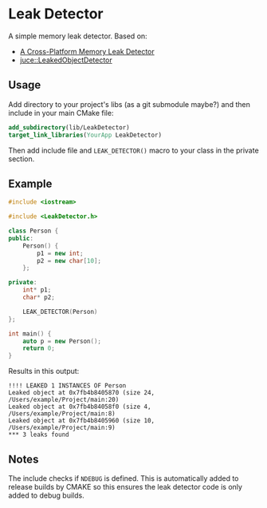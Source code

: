# Leak Detector

A simple memory leak detector. Based on:

* [A Cross-Platform Memory Leak Detector](http://wyw.dcweb.cn/leakage.htm)
* [juce::LeakedObjectDetector](https://github.com/juce-framework/JUCE/blob/master/modules/juce_core/memory/juce_LeakedObjectDetector.h)


## Usage

Add directory to your project's libs (as a git submodule maybe?)
and then include in your main CMake file:

```cmake
add_subdirectory(lib/LeakDetector)
target_link_libraries(YourApp LeakDetector)
```

Then add include file and `LEAK_DETECTOR()` macro
to your class in the private section.

## Example

```c++
#include <iostream>

#include <LeakDetector.h>

class Person {
public:
    Person() {
        p1 = new int;
        p2 = new char[10];
    };

private:
    int* p1;
    char* p2;

    LEAK_DETECTOR(Person)
};

int main() {
    auto p = new Person();
    return 0;
}
```

Results in this output:

```
!!!! LEAKED 1 INSTANCES OF Person
Leaked object at 0x7fb4b8405870 (size 24, /Users/example/Project/main:20)
Leaked object at 0x7fb4b84058f0 (size 4, /Users/example/Project/main:8)
Leaked object at 0x7fb4b8405960 (size 10, /Users/example/Project/main:9)
*** 3 leaks found
```


## Notes

The include checks if `NDEBUG` is defined. This is automatically added to release builds by CMAKE
so this ensures the leak detector code is only added to debug builds.
